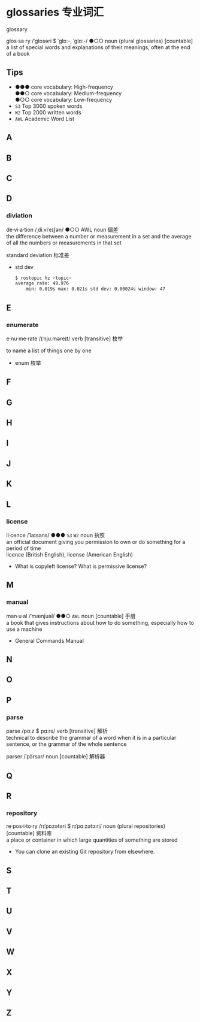 # glossaries 专业词汇

glossary

glos‧sa‧ry /ˈɡlɒsəri $ ˈɡlɒː-, ˈɡlɑː-/ ●○○ noun (plural glossaries) [countable]  
a list of special words and explanations of their meanings, often at the end of a book

## Tips

* ●●● core vocabulary: High-frequency  
  ●●○ core vocabulary: Medium-frequency  
  ●○○ core vocabulary: Low-frequency
* `S3` Top 3000 spoken words
* `W2` Top 2000 written words  
* `AWL` Academic Word List


## A

## B

## C

## D

### diviation

de‧vi‧a‧tion /ˌdiːviˈeɪʃən/ ●○○ AWL noun 偏差  
the difference between a number or measurement in a set and the average of all the numbers or measurements in that set

standard deviation 标准差

* std dev
    ``` bash
    $ rostopic hz <topic>
    average rate: 49.976
	    min: 0.019s max: 0.021s std dev: 0.00024s window: 47
    ```

## E

### enumerate

e‧nu‧me‧rate /ɪˈnjuːməreɪt/ verb [transitive] 枚举

to name a list of things one by one

* enum 枚举
## F

## G

## H

## I

## J

## K

## L

### license

li‧cence /ˈlaɪsəns/ ●●● `S3` `W2` noun 执照  
an official document giving you permission to own or do something for a period of time  
licence (British English), license (American English) 

* What is copyleft license? What is permissive license?


## M

### manual

man‧u‧al /ˈmænjuəl/ ●●○ `AWL` noun [countable] 手册  
a book that gives instructions about how to do something, especially how to use a machine

* General Commands Manual
  
## N

## O

## P

### parse

parse /pɑːz $ pɑːrs/ verb [transitive] 解析   
technical to describe the grammar of a word when it is in a particular sentence, or the grammar of the whole sentence

parser /ˈpärsər/ noun [countable] 解析器

## Q

## R

### repository

re‧pos‧i‧to‧ry /rɪˈpɒzətəri $ rɪˈpɑːzətɔːri/ noun (plural repositories) [countable] 资料库  
a place or container in which large quantities of something are stored

* You can clone an existing Git repository from elsewhere. 


## S

## T

## U

## V

## W

## X

## Y

## Z